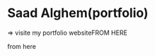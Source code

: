 <h1>Saad Alghem(portfolio) </h1>
<p>=> visite my portfolio website<a href"https://saadalghem.github.io/portfolio/">FROM HERE</a></p>
<a href"https://saadalghem.github.io/portfolio/">from here</a>
